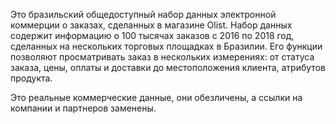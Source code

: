 Это бразильский общедоступный набор данных электронной коммерции о заказах, сделанных в магазине Olist. Набор данных содержит информацию о 100 тысячах заказов с 2016 по 2018 год, сделанных на нескольких торговых площадках в Бразилии. Его функции позволяют просматривать заказ в нескольких измерениях: от статуса заказа, цены, оплаты и доставки до местоположения клиента, атрибутов продукта.

Это реальные коммерческие данные, они обезличены, а ссылки на компании и партнеров заменены.
